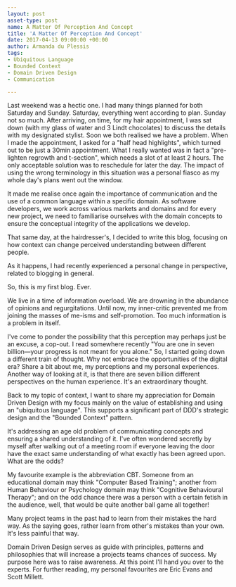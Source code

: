 ```yaml
---
layout: post
asset-type: post
name: A Matter Of Perception And Concept
title: 'A Matter Of Perception And Concept'
date: 2017-04-13 09:00:00 +00:00
author: Armanda du Plessis
tags:
- Ubiquitous Language
- Bounded Context
- Domain Driven Design
- Communication

---
```


Last weekend was a hectic one. I had many things planned for both Saturday and Sunday. Saturday, everything went according to plan. Sunday not so much. After arriving, on time, for my hair appointment, I was sat down (with my glass of water and 3 Lindt chocolates) to discuss the details with my designated stylist. Soon we both realised we have a problem. When I made the appointment, I asked for a "half head highlights", which turned out to be just a 30min appointment. What I really wanted was in fact a "pre-lighten regrowth and t-section", which needs a slot of at least 2 hours.
The only acceptable solution was to reschedule for later the day. The impact of using the wrong terminology in this situation was a personal fiasco as my whole day's plans went out the window. 

It made me realise once again the importance of communication and the use of a common language within a specific domain. As software developers, we work across various markets and domains and for every new project, we need to familiarise ourselves with the domain concepts to ensure the conceptual integrity of the applications we develop.

That same day, at the hairdresser's, I decided to write this blog, focusing on how context can change perceived understanding between different people. 

As it happens, I had recently experienced a personal change in perspective, related to blogging in general.

So, this is my first blog. Ever.

We live in a time of information overload. We are drowning in the abundance of opinions and regurgitations. Until now, my inner-critic prevented me from joining the masses of me-isms and self-promotion. Too much information is a problem in itself.

I've come to ponder the possibility that this perception may perhaps just be an excuse, a cop-out. I read somewhere recently "You are one in seven billion—your progress is not meant for you alone." So, I started going down a different train of thought. Why not embrace the opportunities of the digital era? Share a bit about me, my perceptions and my personal experiences. Another way of looking at it, is that there are seven billion different perspectives on the human experience. It's an extraordinary thought.

Back to my topic of context, I want to share my appreciation for Domain Driven Design with my focus mainly on the value of establishing and using an "ubiquitous language". This supports a significant part of DDD's strategic design and the "Bounded Context" pattern.
 
It's addressing an age old problem of communicating concepts and ensuring a shared understanding of it. I've often wondered secretly by myself after walking out of a meeting room if everyone leaving the door have the exact same understanding of what exactly has been agreed upon. What are the odds?

My favourite example is the abbreviation CBT. Someone from an educational domain may think "Computer Based Training"; another from Human Behaviour or Psychology domain may think "Cognitive Behavioural Therapy"; and on the odd chance there was a person with a certain fetish in the audience, well, that would be quite another ball game all together!

Many project teams in the past had to learn from their mistakes the hard way. As the saying goes, rather learn from other's mistakes than your own. It's less painful that way.

Domain Driven Design serves as guide with principles, patterns and philosophies that will increase a projects teams chances of success.
My purpose here was to raise awareness. At this point I'll hand you over to the experts. For further reading, my personal favourites are Eric Evans and Scott Millett.
